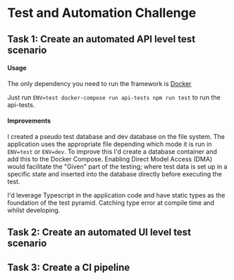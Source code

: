 # Test and Automation Challenge #

## Task 1: Create an automated API level test scenario ##

#### Usage
 
The only dependency you need to run the framework is [Docker](https://docs.docker.com/engine/install/)

Just run `ENV=test docker-compose run api-tests npm run test` to run the api-tests.
 

#### Improvements

I created a pseudo test database and dev database on the file system. The application uses the appropriate file depending which mode it is run in `ENV=test` or `ENV=dev`. To improve this I'd create a database container and add this to the Docker Compose. Enabling Direct Model Access (DMA) would facilitate the "Given" part of the testing; where test data is set up in a specific state and inserted into the database directly before executing the test.

I'd leverage Typescript in the application code and have static types as the foundation of the test pyramid. Catching type error at compile time and whilst developing.

## Task 2: Create an automated UI level test scenario ##

## Task 3: Create a CI pipeline
